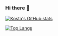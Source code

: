 ### Hi there 👋

[![Kosta's GitHub stats](https://github-readme-stats.vercel.app/api?username=KostadinovK&show_icons=true&theme=radical)](https://github.com/anuraghazra/github-readme-stats)

[![Top Langs](https://github-readme-stats.vercel.app/api/top-langs/?username=KostadinovK)](https://github.com/anuraghazra/github-readme-stats)
